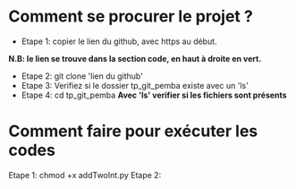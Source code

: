 # Comment se procurer le projet ?
- Etape 1: copier le lien du github, avec https au début.

**N.B: le lien se trouve dans la section code, en haut à droite en vert.**
- Etape 2: git clone 'lien du github'
- Etape 3: Verifiez si le dossier tp_git_pemba existe avec un 'ls'
- Etape 4: cd tp_git_pemba
**Avec 'ls' verifier si les fichiers sont présents**

# Comment faire pour exécuter les codes
Etape 1: chmod +x addTwoInt.py
Etape 2: 
